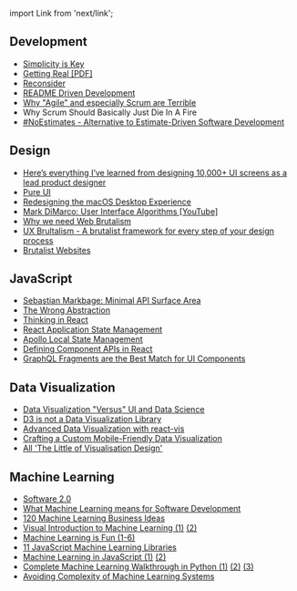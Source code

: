 import Link from 'next/link';

## Development

* [Simplicity is Key](https://hvops.com/articles/simplicity-is-key/)
* [Getting Real [PDF]](./static/getting.real.pdf)
* [Reconsider](https://m.signalvnoise.com/reconsider-41adf356857f)
* [README Driven Development](http://tom.preston-werner.com/2010/08/23/readme-driven-development.html)
* [Why "Agile" and especially Scrum are Terrible](https://michaelochurch.wordpress.com/2015/06/06/why-agile-and-especially-scrum-are-terrible/)
* <Link href='scrum-fire'><a>Why Scrum Should Basically Just Die In A Fire</a></Link>
* [#NoEstimates - Alternative to Estimate-Driven Software Development](http://www.methodsandtools.com/archive/noestimates.php)


## Design

* [Here’s everything I’ve learned from designing 10,000+ UI screens as a lead product designer](https://medium.com/ux-power-tools/heres-everything-i-ve-learned-from-designing-10-000-ui-screens-as-a-lead-product-designer-7d2810bee810)
* [Pure UI](https://rauchg.com/2015/pure-ui)
* [Redesigning the macOS Desktop Experience](https://uxdesign.cc/my-attempt-at-redesigning-the-desktop-experience-macos-case-study-99f5f2fb3b10)
* [Mark DiMarco: User Interface Algorithms [YouTube]](https://www.youtube.com/watch?v=90NsjKvz9Ns)
* [Why we need Web Brutalism](https://www.imaginarycloud.com/blog/why-we-need-web-brutalism/)
* [UX Brultalism - A brutalist framework for every step of your design process](https://www.uxbrutalism.com/)
* [Brutalist Websites](http://brutalistwebsites.com/)

## JavaScript

* [Sebastian Markbage: Minimal API Surface Area ](https://2014.jsconf.eu/speakers/sebastian-markbage-minimal-api-surface-area-learning-patterns-instead-of-frameworks.html)
* [The Wrong Abstraction](https://www.sandimetz.com/blog/2016/1/20/the-wrong-abstraction)
* [Thinking in React](https://reactjs.org/docs/thinking-in-react.html)
* [React Application State Management](https://blog.kentcdodds.com/application-state-management-66de608ccb24)
* [Apollo Local State Management](https://www.apollographql.com/docs/react/essentials/local-state.html)
* [Defining Component APIs in React](http://jxnblk.com/writing/posts/defining-component-apis-in-react/)
* [GraphQL Fragments are the Best Match for UI Components](https://blog.manifold.co/graphql-fragments-are-the-best-match-for-ui-components-72b8f61c20fe)

## Data Visualization

* [Data Visualization "Versus" UI and Data Science](https://medium.com/@lynn_72328/data-visualization-versus-ui-and-data-science-d59182d58af4)
* [D3 is not a Data Visualization Library](https://medium.com/@Elijah_Meeks/d3-is-not-a-data-visualization-library-67ba549e8520)
* [Advanced Data Visualization with react-vis](https://towardsdatascience.com/advanced-visualization-with-react-vis-efc5c6667b4)
* [Crafting a Custom Mobile-Friendly Data Visualization](https://medium.com/@sadowskiseb/crafting-a-custom-mobile-friendly-data-visualization-cb91a3024064)
* [All 'The Little of Visualisation Design'](http://www.visualisingdata.com/2016/03/little-visualisation-design/)

## Machine Learning

* [Software 2.0](https://medium.com/@karpathy/software-2-0-a64152b37c35)
* [What Machine Learning means for Software Development](https://www.oreilly.com/ideas/what-machine-learning-means-for-software-development)
* [120 Machine Learning Business Ideas](https://medium.com/mcgill-artificial-intelligence-review/120-machine-learning-business-ideas-from-the-new-mckinsey-report-b81b239f336)
* [Visual Introduction to Machine Learning (1)](http://www.r2d3.us/visual-intro-to-machine-learning-part-1/) [(2)](http://www.r2d3.us/visual-intro-to-machine-learning-part-2/)
* [Machine Learning is Fun (1-6)](https://medium.com/@ageitgey/machine-learning-is-fun-80ea3ec3c471)
* [11 JavaScript Machine Learning Libraries](https://blog.bitsrc.io/11-javascript-machine-learning-libraries-to-use-in-your-app-c49772cca46c)
* [Machine Learning in JavaScript (1)](https://hackernoon.com/machine-learning-with-javascript-part-1-9b97f3ed4fe5) [(2)](https://hackernoon.com/machine-learning-with-javascript-part-2-da994c17d483)
* [Complete Machine Learning Walkthrough in Python (1)](https://towardsdatascience.com/machine-learning-kaggle-competition-part-one-getting-started-32fb9ff47426) [(2)](https://towardsdatascience.com/a-complete-machine-learning-project-walk-through-in-python-part-two-300f1f8147e2) [(3)](https://towardsdatascience.com/a-complete-machine-learning-walk-through-in-python-part-three-388834e8804b)
* [Avoiding Complexity of Machine Learning Systems](https://engineering.quora.com/Avoiding-Complexity-of-Machine-Learning-Systems)

